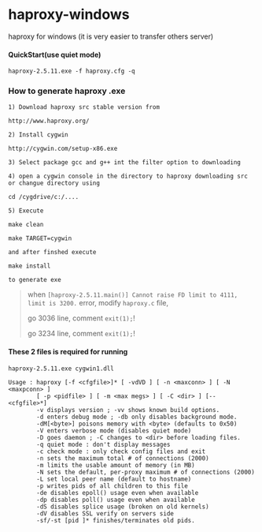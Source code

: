 # haproxy-windows
haproxy for windows (it is very easier to transfer others server)

#### QuickStart(use quiet mode)

    haproxy-2.5.11.exe -f haproxy.cfg -q

### How to generate haproxy .exe
```
1) Download haproxy src stable version from 

http://www.haproxy.org/

2) Install cygwin 

http://cygwin.com/setup-x86.exe

3) Select package gcc and g++ int the filter option to downloading

4) open a cygwin console in the directory to haproxy downloading src or changue directory using

cd /cygdrive/c:/....

5) Execute 

make clean

make TARGET=cygwin

and after finshed execute 

make install 

to generate exe
```

> when  `[haproxy-2.5.11.main()] Cannot raise FD limit to 4111, limit is 3200.` error, 	modify `haproxy.c` file, 
>
> go 3036 line, comment `exit(1);`!
>
> go 3234 line, comment `exit(1);`!

#### These 2 files is required for running

    haproxy-2.5.11.exe cygwin1.dll

```
Usage : haproxy [-f <cfgfile>]* [ -vdVD ] [ -n <maxconn> ] [ -N <maxpconn> ]
        [ -p <pidfile> ] [ -m <max megs> ] [ -C <dir> ] [-- <cfgfile>*]
        -v displays version ; -vv shows known build options.
        -d enters debug mode ; -db only disables background mode.
        -dM[<byte>] poisons memory with <byte> (defaults to 0x50)
        -V enters verbose mode (disables quiet mode)
        -D goes daemon ; -C changes to <dir> before loading files.
        -q quiet mode : don't display messages
        -c check mode : only check config files and exit
        -n sets the maximum total # of connections (2000)
        -m limits the usable amount of memory (in MB)
        -N sets the default, per-proxy maximum # of connections (2000)
        -L set local peer name (default to hostname)
        -p writes pids of all children to this file
        -de disables epoll() usage even when available
        -dp disables poll() usage even when available
        -dS disables splice usage (broken on old kernels)
        -dV disables SSL verify on servers side
        -sf/-st [pid ]* finishes/terminates old pids.
```
